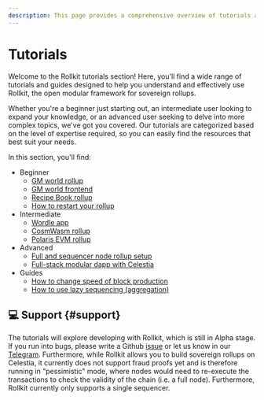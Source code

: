 ```yaml
---
description: This page provides a comprehensive overview of tutorials and guides available for Rollkit.
---
```


# Tutorials

Welcome to the Rollkit tutorials section! Here, you'll find a wide range of
tutorials and guides designed to help you understand and effectively use
Rollkit, the open modular framework for sovereign rollups.

Whether you're a beginner just starting out, an intermediate user looking
to expand your knowledge, or an advanced user seeking to delve into more
complex topics, we've got you covered. Our tutorials are categorized based
on the level of expertise required, so you can easily find the resources
that best suit your needs.

In this section, you'll find:

* Beginner
  * [GM world rollup](/tutorials/gm-world.md)
  * [GM world frontend](/tutorials/gm-world-frontend.md)
  * [Recipe Book rollup](/tutorials/recipe-book.md)
  * [How to restart your rollup](/tutorials/restart-rollup.md)
* Intermediate
  * [Wordle app](/tutorials/wordle.md)
  * [CosmWasm rollup](/tutorials/cosmwasm.md)
  * [Polaris EVM rollup](/tutorials/polaris-evm.md)
* Advanced
  * [Full and sequencer node rollup setup](/tutorials/full-and-sequencer-node.md)
  * [Full-stack modular dapp with Celestia](https://docs.celestia.org/developers/full-stack-modular-development-guide)
* Guides
  * [How to change speed of block production](/tutorials/block-times.md)
  * [How to use lazy sequencing (aggregation)](/tutorials/lazy-sequencing.md)

## 💻 Support {#support}

The tutorials will explore developing with Rollkit,
which is still in Alpha stage. If you run into bugs, please write a Github
[issue](https://github.com/rollkit/docs/issues/new)
or let us know in our [Telegram](https://t.me/rollkit).
Furthermore, while Rollkit allows you to build sovereign rollups
on Celestia, it currently does not support fraud proofs yet and is
therefore running in "pessimistic" mode, where nodes would need to
re-execute the transactions to check the validity of the chain
(i.e. a full node). Furthermore, Rollkit currently only supports
a single sequencer.
